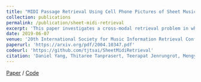 ```yaml
---
title: "MIDI Passage Retrieval Using Cell Phone Pictures of Sheet Music"
collection: publications
permalink: /publication/sheet-midi-retrieval
excerpt: 'This paper investigates a cross-modal retrieval problem in which a user would like to retrieve a passage of music from a MIDI file by taking a cell phone picture of a physical page of sheet music. While audio-sheet music retrieval has been explored by a number of works, this scenario is novel in that the query is a cell phone picture rather than a digital scan.'
date: 2019-06-07
venue: '20th International Society for Music Information Retrieval Conference'
paperurl: 'https://arxiv.org/pdf/2004.10347.pdf'
codeurl: 'https://github.com/tjtsai/SheetMidiRetrieval'
citation: 'Daniel Yang, Thitaree Tanprasert, Teerapat Jenrungrot, Mengyi Shan, and TJ Tsai. Midi passage retrieval using cell phone pictures of sheet music. In Proc. of the International Society for Music Information Retrieval Conference (ISMIR), pages 916–923, 2019.'
---
```


[Paper](https://arxiv.org/pdf/2004.10347.pdf) / [Code](https://github.com/tjtsai/SheetMidiRetrieval)
